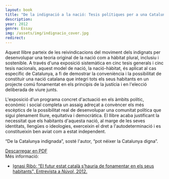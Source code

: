 ```yaml
---
layout: book
title: "De la indignació a la nació: Tesis polítiques per a una Catalunya digna"
description: 
year: 2012
genre: Essay
img: /assets/img/indignacio_cover.jpg
redirect: 
---
```


<div class="main_box">
  <div class="synopsis">
    <p>Aquest llibre parteix de les reivindicacions del moviment dels indignats per desenvolupar una teoria original de la nació com a hàbitat plural, inclusiu i sostenible. A través d'una exposició sistemàtica en cinc tesis generals i cinc tesis nacionals, aquest model de nació, la nació-hàbitat, és aplicat al cas específic de Catalunya, a fi de demostrar la conveniència i la possibilitat de constituir una nació catalana que integri tots els seus habitants en un projecte comú fonamentat en els principis de la justícia i en l'elecció deliberada de viure junts.</p>
    <p>L'exposició d'un programa concret d'actuació en els àmbits polític, econòmic i social completa un assaig adreçat a convèncer els més escèptics de la possibilitat real de desenvolupar una comunitat política que sigui plenament lliure, equitativa i democràtica. El llibre acaba justificant la necessitat que els habitants d'aquesta nació, al marge de les seves identitats, llengües o ideologies, exerceixin el dret a l'autodeterminació i es constitueixin ben aviat com a estat independent.</p>
    <p>“De la Catalunya indignada”, sosté l'autor, “pot néixer la Catalunya digna”.</p>
  </div>
  <div class="cover" style="float: right">
    <a href="https://www.amazon.es/Indignacio-Nacio-Tesis-Politiques-Catalunya/dp/0957419155" download target="_blank" class="hvr-float-shadow"><div><img class="" style="" src="{{ site.baseurl }}/img/indignacio_cover.jpg" alt="" title="On trobar-lo"/></div></a>
  </div>
</div>

<div>
  <a download href="https://github.com/seliestel/seliestel.github.io/raw/master/_books/Indignacio_full_pdf_2nEd.pdf" target="_blank">Descarregar en PDF</a>
</div>

<div class="review_box">
  <div class="title">Més informació:</div>
  <ul>
    <li><a href="https://www.nuvol.com/noticies/ignasi-ribo-el-futur-estat-catala-shauria-de-fonamentar-en-els-habitants-de-catalunya/" target="_blank">Ignasi Ribó: “El futur estat català s’hauria de fonamentar en els seus habitants", Entrevista a <i>Núvol</i>, 2012.</a>     </li>
  </ul>
</div>



